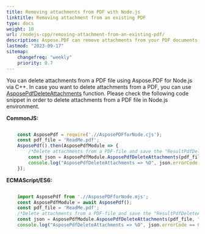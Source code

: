 ```yaml
---
title: Removing attachments from PDF with Node.js
linktitle: Removing attachment from an existing PDF
type: docs
weight: 10
url: /nodejs-cpp/removing-attachment-from-an-existing-pdf/
description: Aspose.PDF can remove attachments from your PDF documents. Use Node.js environment to remove attachments in PDF files by Aspose.PDF.
lastmod: "2023-09-17"
sitemap:
    changefreq: "weekly"
    priority: 0.7
---
```


You can delete attachments from a PDF file using Aspose.PDF for Node.js via C++. In case you want to delete attachments from a PDF, you can use [AsposePdfDeleteAttachments](https://reference.aspose.com/pdf/nodejs-cpp/organize/asposepdfdeleteattachments/) function. 
Please check the following code snippet in order to delete attachments from a PDF file in Node.js environment.

**CommonJS:**

```cjs

    const AsposePdf = require('.//AsposePDFforNode.cjs');
    const pdf_file = 'ReadMe.pdf';
    AsposePdf().then(AsposePdfModule => {
        /*Delete attachments from a PDF-file and save the "ResultPdfDeleteAttachments.pdf"*/
        const json = AsposePdfModule.AsposePdfDeleteAttachments(pdf_file, "ResultPdfDeleteAttachments.pdf");
        console.log("AsposePdfDeleteAttachments => %O", json.errorCode == 0 ? json.fileNameResult : json.errorText);
    });
```

**ECMAScript/ES6:**

```mjs

    import AsposePdf from './/AsposePDFforNode.mjs';
    const AsposePdfModule = await AsposePdf();
    const pdf_file = 'ReadMe.pdf';
    /*Delete attachments from a PDF-file and save the "ResultPdfDeleteAttachments.pdf"*/
    const json = AsposePdfModule.AsposePdfDeleteAttachments(pdf_file, "ResultPdfDeleteAttachments.pdf");
    console.log("AsposePdfDeleteAttachments => %O", json.errorCode == 0 ? json.fileNameResult : json.errorText);
```